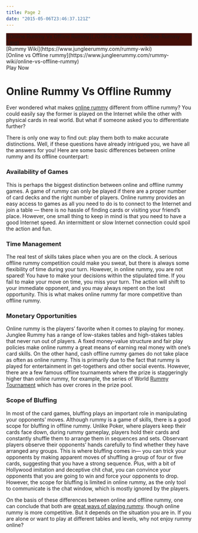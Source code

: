 ```yaml
---
title: Page 2
date: "2015-05-06T23:46:37.121Z"
---
```


<div id="container" class="new-design-cont clearfix">

<div class="static-banner-hlder" style="background:#450e07 !important;">![Online Rummy Vs Offline Rummy](./Online-Rummy-Vs-Offline-Rummy-1.jpg)</div>

<div class="breadcrumb-bar">

<div class="breadcrumb-bar-sub" id="breadcrumbBar">

<div>[Rummy Wiki](https://www.jungleerummy.com/rummy-wiki)</div>

<div>[Online vs Offline rummy](https://www.jungleerummy.com/rummy-wiki/online-vs-offline-rummy)</div>

<div id="breadcrumb_cta"><span class="breadcrum_cta_button breadcrum_cta1" onclick="window.location = 'client/lobby'" id="play_now_cta_bc">Play Now</span></div>

</div>

</div>

<div class="wrapper">

<div class="page-text clearfix">

<div id="poker_txt_bg">

# Online Rummy Vs Offline Rummy

<div class="mobile-rummy-cont cont-section">

Ever wondered what makes [online rummy](https://www.jungleerummy.com/) different from offline rummy? You could easily say the former is played on the Internet while the other with physical cards in real world. But what if someone asked you to differentiate further?

There is only one way to find out: play them both to make accurate distinctions. Well, if these questions have already intrigued you, we have all the answers for you! Here are some basic differences between online rummy and its offline counterpart:

### **Availability of Games**

This is perhaps the biggest distinction between online and offline rummy games. A game of rummy can only be played if there are a proper number of card decks and the right number of players. Online rummy provides an easy access to games as all you need to do is to connect to the Internet and join a table — there is no hassle of finding cards or visiting your friend’s place. However, one small thing to keep in mind is that you need to have a good Internet speed. An intermittent or slow Internet connection could spoil the action and fun.

### **Time Management**

The real test of skills takes place when you are on the clock. A serious offline rummy competition could make you sweat, but there is always some flexibility of time during your turn. However, in online rummy, you are not spared! You have to make your decisions within the stipulated time. If you fail to make your move on time, you miss your turn. The action will shift to your immediate opponent, and you may always repent on the lost opportunity. This is what makes online rummy far more competitive than offline rummy.

### **Monetary Opportunities**

Online rummy is the players’ favorite when it comes to playing for money. Junglee Rummy has a range of low-stakes tables and high-stakes tables that never run out of players. A fixed money-value structure and fair play policies make online rummy a great means of earning real money with one’s card skills. On the other hand, cash offline rummy games do not take place as often as online rummy. This is primarily due to the fact that rummy is played for entertainment in get-togethers and other social events. However, there are a few famous offline tournaments where the prize is staggeringly higher than online rummy, for example, the series of World [Rummy Tournament](https://www.jungleerummy.com/) which has over crores in the prize pool.

### **Scope of Bluffing**

In most of the card games, bluffing plays an important role in manipulating your opponents’ moves. Although rummy is a game of skills, there is a good scope for bluffing in offline rummy. Unlike Poker, where players keep their cards face down, during rummy gameplay, players hold their cards and constantly shuffle them to arrange them in sequences and sets. Observant players observe their opponents’ hands carefully to find whether they have arranged any groups. This is where bluffing comes in— you can trick your opponents by making apparent moves of shuffling a group of four or five cards, suggesting that you have a strong sequence. Plus, with a bit of Hollywood imitation and deceptive chit chat, you can convince your opponents that you are going to win and force your opponents to drop. However, the scope for bluffing is limited in online rummy, as the only tool to communicate is the chat window, which is mostly ignored by the players.

On the basis of these differences between online and offline rummy, one can conclude that both are [great ways of playing rummy](https://www.jungleerummy.com/how-to-play-rummy). though online rummy is more competitive. But it depends on the situation you are in. If you are alone or want to play at different tables and levels, why not enjoy rummy online?

</div>

</div>

</div>

</div>

</div>
